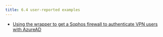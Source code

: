 ```yaml
---
title: 6.4 user-reported examples
---
```


- [Using the wrapper to get a Sophos firewall to authenticate VPN users with AzureAD](https://github.com/ahaenggli/AzureAD-LDAP-wrapper/issues/88)
